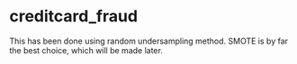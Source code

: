 # creditcard_fraud
This has been done using random undersampling method. SMOTE is by far the best choice, which will be made later.
